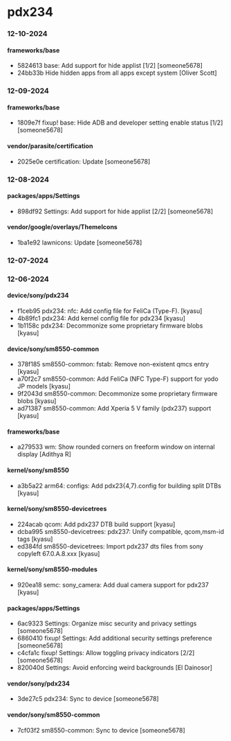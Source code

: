 # pdx234

### 12-10-2024

#### frameworks/base

* 5824613  base: Add support for hide applist [1/2]  [someone5678]
* 24bb33b  Hide hidden apps from all apps except system  [Oliver Scott]

### 12-09-2024

#### frameworks/base

* 1809e7f  fixup! base: Hide ADB and developer setting enable status [1/2]  [someone5678]

#### vendor/parasite/certification

* 2025e0e  certification: Update  [someone5678]

### 12-08-2024

#### packages/apps/Settings

* 898df92  Settings: Add support for hide applist [2/2]  [someone5678]

#### vendor/google/overlays/ThemeIcons

* 1ba1e92  lawnicons: Update  [someone5678]

### 12-07-2024

### 12-06-2024

#### device/sony/pdx234

* f1ceb95  pdx234: nfc: Add config file for FeliCa (Type-F).  [kyasu]
* 4b89fc1  pdx234: Add kernel config file for pdx234  [kyasu]
* 1b1158c  pdx234: Decommonize some proprietary firmware blobs  [kyasu]

#### device/sony/sm8550-common

* 378f185  sm8550-common: fstab: Remove non-existent qmcs entry  [kyasu]
* a70f2c7  sm8550-common: Add FeliCa (NFC Type-F) support for yodo JP models  [kyasu]
* 9f2043d  sm8550-common: Decommonize some proprietary firmware blobs  [kyasu]
* ad71387  sm8550-common: Add Xperia 5 V family (pdx237) support  [kyasu]

#### frameworks/base

* a279533  wm: Show rounded corners on freeform window on internal display  [Adithya R]

#### kernel/sony/sm8550

* a3b5a22  arm64: configs: Add pdx23{4,7}.config for building split DTBs  [kyasu]

#### kernel/sony/sm8550-devicetrees

* 224acab  qcom: Add pdx237 DTB build support  [kyasu]
* dcba995  sm8550-devicetrees: pdx237: Unify compatible, qcom,msm-id tags  [kyasu]
* ed384fd  sm8550-devicetrees: Import pdx237 dts files from sony copyleft 67.0.A.8.xxx  [kyasu]

#### kernel/sony/sm8550-modules

* 920ea18  semc: sony_camera: Add dual camera support for pdx237  [kyasu]

#### packages/apps/Settings

* 6ac9323  Settings: Organize misc security and privacy settings  [someone5678]
* 6860410  fixup! Settings: Add additional security settings preference  [someone5678]
* c4cfa1c  fixup! Settings: Allow toggling privacy indicators [2/2]  [someone5678]
* 820040d  Settings: Avoid enforcing weird backgrounds  [El Dainosor]

#### vendor/sony/pdx234

* 3de27c5  pdx234: Sync to device  [someone5678]

#### vendor/sony/sm8550-common

* 7cf03f2  sm8550-common: Sync to device  [someone5678]

